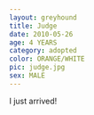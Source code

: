```yaml
---
layout: greyhound
title: Judge
date: 2010-05-26
age: 4 YEARS
category: adopted
color: ORANGE/WHITE
pic: judge.jpg
sex: MALE
---
```


I just arrived!
